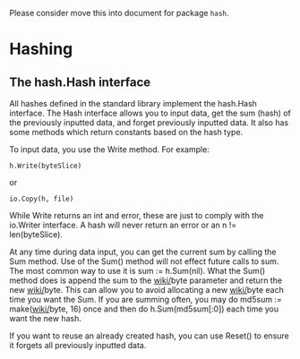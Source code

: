 Please consider move this into document for package ` hash `.

# Hashing

## The hash.Hash interface

All hashes defined in the standard library implement the hash.Hash interface. The Hash interface allows you to input data, get the sum (hash) of the previously inputted data, and forget previously inputted data. It also has some methods which return constants based on the hash type.

To input data, you use the Write method. For example:

```
h.Write(byteSlice)
```

or

```
io.Copy(h, file)
```

While Write returns an int and error, these are just to comply with the io.Writer interface. A hash will never return an error or an n != len(byteSlice).

At any time during data input, you can get the current sum by calling the Sum method. Use of the Sum() method will not effect future calls to sum. The most common way to use it is sum := h.Sum(nil). What the Sum() method does is append the sum to the [wiki/](wiki/)byte parameter and return the new [wiki/](wiki/)byte. This can allow you to avoid allocating a new [wiki/](wiki/)byte each time you want the Sum. If you are summing often, you may do md5sum := make([wiki/](wiki/)byte, 16) once and then do h.Sum(md5sum[:0]) each time you want the new hash.

If you want to reuse an already created hash, you can use Reset() to ensure it forgets all previously inputted data.